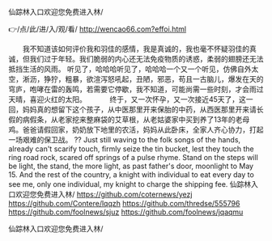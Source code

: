 
仙踪林入口欢迎您免费进入林/




👉/点/此/进/入/观/看/ http://wencao66.com?effoi.html




　　我不知道该如何评价我和羽佳的感情，我是真诚的，我也毫不怀疑羽佳的真诚，但我们过于年轻。我们脆弱的内心还无法免疫物质的诱惑，柔弱的翅膀还无法抵挡生活的风雨。
听见了，哈哈哈听见了，哈哈哈一个又一个听见，仿佛自外太空，淅沥，狰狞，粗暴，欲渲泻怒吼起，丑陋，邪恶，苟且一古脑儿，爆发在天的穹庐，咆哮在雷的轰鸣，若需要它停歇，我不知道，可能尚需一些时刻，才会雨过天晴，喜迎火红的太阳。
　　　终于，又一次怀孕，又一次接近45天了，这一回，妈妈真的想留下这个孩子，从中医那里开来保胎的中药，从西医那里开来请长假的病假条，从老家挖来整麻袋的艾草根，从老姑婆家中买到养了13年的老母鸡。爸爸请假回家，奶奶放下地里的农活，妈妈从此卧床，全家人齐心协力，打起一场艰难的保卫战。
??
Just still waving to the folk songs of the hands, already can't scarify touch, firmly seize the tin bucket, lest they touch the ring road rock, scared off springs of a pulse rhyme.
Stand on the steps will be light, the stand, the more light, as past father's door, moonlight to May 15.
And the rest of the country, a knight with individual to eat every day to see me, only one individual, my knight to charge the shipping fee.
仙踪林入口欢迎您免费进入林/ https://github.com/coternews/yezj
https://github.com/Contere/lqqzh
https://github.com/thredse/555796
https://github.com/foolnews/sjuz
https://github.com/foolnews/jqaqmu





仙踪林入口欢迎您免费进入林/

